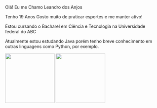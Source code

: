 Olá! Eu me Chamo Leandro dos Anjos

Tenho 19 Anos
Gosto muito de praticar esportes e me manter ativo!

Estou cursando o Bacharel em Ciência e Tecnologia na Universidade federal do ABC

Atualmente estou estudando Java porém tenho breve conhecimento em outras linguagens como Python, por exemplo.

<div>
  <img height="160em" src="https://github-readme-stats.vercel.app/api?username=leaandroanjos&show_icons=true&theme=tokyonight&include_all_commits=true&count_private=true&hide=prs,issues,contribs"/>
  <img height="160em" src="https://github-readme-stats.vercel.app/api/top-langs/?username=leaandroanjos&theme=tokyonight&show_icons=true"/>
</div>
